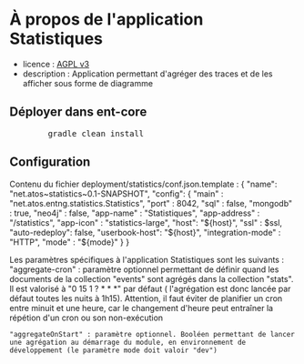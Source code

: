 # À propos de l'application Statistiques

* licence : [AGPL v3](http://www.gnu.org/licenses/agpl.txt)
* description : Application permettant d'agréger des traces et de les afficher sous forme de diagramme


## Déployer dans ent-core
<pre>
		gradle clean install
</pre>


## Configuration
Contenu du fichier deployment/statistics/conf.json.template :
{
  "name": "net.atos~statistics~0.1-SNAPSHOT",
  "config": {
    "main" : "net.atos.entng.statistics.Statistics",
    "port" : 8042,
    "sql" : false,
    "mongodb" : true,
    "neo4j" : false,
    "app-name" : "Statistiques",
    "app-address" : "/statistics",
    "app-icon" : "statistics-large",
    "host": "${host}",
    "ssl" : $ssl,
    "auto-redeploy": false,
    "userbook-host": "${host}",
    "integration-mode" : "HTTP",
    "mode" : "${mode}"
    }
}


Les paramètres spécifiques à l'application Statistiques sont les suivants :
	"aggregate-cron" : paramètre optionnel permettant de définir quand les documents de la collection "events" sont agrégés dans la collection "stats". Il est valorisé à "0 15 1 ? * * *" par défaut ( l'agrégation est donc lancée par défaut toutes les nuits à 1h15). Attention, il faut éviter de planifier un cron entre minuit et une heure, car le changement d'heure peut entraîner la répétion d'un cron ou son non-exécution 

	"aggregateOnStart" : paramètre optionnel. Booléen permettant de lancer une agrégation au démarrage du module, en environnement de développement (le paramètre mode doit valoir "dev")